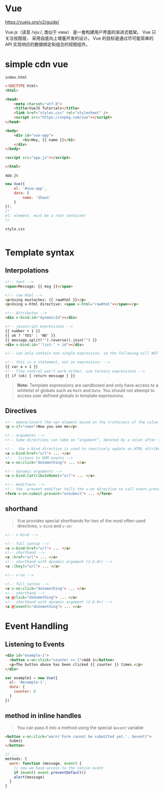# Vue

<https://vuejs.org/v2/guide/>

Vue.js（读音 /vjuː/, 类似于 view） 是一套构建用户界面的渐进式框架。
Vue 只关注视图层， 采用自底向上增量开发的设计。
Vue 的目标是通过尽可能简单的 API 实现响应的数据绑定和组合的视图组件。

# simple cdn vue

`index.html`

```html
<!DOCTYPE html>
<html>

<head>
    <meta charset="utf-8">
    <title>VueJS Tutorials</title>
    <link href="styles.css" rel="stylesheet" />
    <script src="https://unpkg.com/vue"></script>
</head>

<body>
    <div id="vue-app">
        <h1>Hey, {{ name }}</h1>
    </div>
</body>

<script src="app.js"></script>

</html>
```

`app.js`
```js
new Vue({
    el: '#vue-app',
    data: {
        name: 'Shaun'
    }
});
/*
el: element, must be a root container
*/
```

`style.css`
```css
```

# Template syntax

## Interpolations

```html
<!-- text -->
<span>Message: {{ msg }}</span>

<!-- raw Html -->
<p>Using mustaches: {{ rawHtml }}</p>
<p>Using v-html directive: <span v-html="rawHtml"></span></p>

<!-- Attributes -->
<div v-bind:id="dynamicId"></div>

<!-- javascript expressions -->
{{ number + 1 }}
{{ ok ? 'YES' : 'NO' }}
{{ message.split('').reverse().join('') }}
<div v-bind:id="'list-' + id"></div>

<!-- can only contain one single expression, so the following will NOT work: -->

<!-- this is a statement, not an expression: -->
{{ var a = 1 }}
<!-- flow control won't work either, use ternary expressions -->
{{ if (ok) { return message } }}
```

> **Note**: Template expressions are sandboxed and only have access to a whitelist of globals such as `Math` and `Date`. You should not attempt to access user defined globals in template expressions.

## Directives

```html
<!-- emove/insert the <p> element based on the truthiness of the value of the expression seen -->
<p v-if="seen">Now you see me</p>

<!-- arguments -->
<!-- Some directives can take an “argument”, denoted by a colon after the directive name.  -->

<!--  the v-bind directive is used to reactively update an HTML attribute -->
<a v-bind:href="url"> ... </a>
<!--  listens to DOM events -->
<a v-on:click="doSomething"> ... </a>

<!-- dynamic arguments -->
<a v-bind:[attributeName]="url"> ... </a>

<!-- modifiers -->
<!-- the .prevent modifier tells the v-on directive to call event.preventDefault() on the triggered event -->
<form v-on:submit.prevent="onSubmit"> ... </form>
```

## shorthand

> Vue provides special shorthands for two of the most often used directives, `v-bind` and `v-on`:

```html
<!-- v-bind -->

<!-- full syntax -->
<a v-bind:href="url"> ... </a>
<!-- shorthand -->
<a :href="url"> ... </a>
<!-- shorthand with dynamic argument (2.6.0+) -->
<a :[key]="url"> ... </a>

<!-- v-on -->

<!-- full syntax -->
<a v-on:click="doSomething"> ... </a>
<!-- shorthand -->
<a @click="doSomething"> ... </a>
<!-- shorthand with dynamic argument (2.6.0+) -->
<a @[event]="doSomething"> ... </a>
```

# Event Handling

## Listening to Events

```html
<div id="example-1">
  <button v-on:click="counter += 1">Add 1</button>
  <p>The button above has been clicked {{ counter }} times.</p>
</div>
```

```js
var example1 = new Vue({
  el: '#example-1',
  data: {
    counter: 0
  }
})
```
## method in inline handles

> You can pass it into a method using the special `$event` variable

```html
<button v-on:click="warn('Form cannot be submitted yet.', $event)">
  Submit
</button>
```

```js
// ...
methods: {
  warn: function (message, event) {
    // now we have access to the native event
    if (event) event.preventDefault()
    alert(message)
  }
}
```

